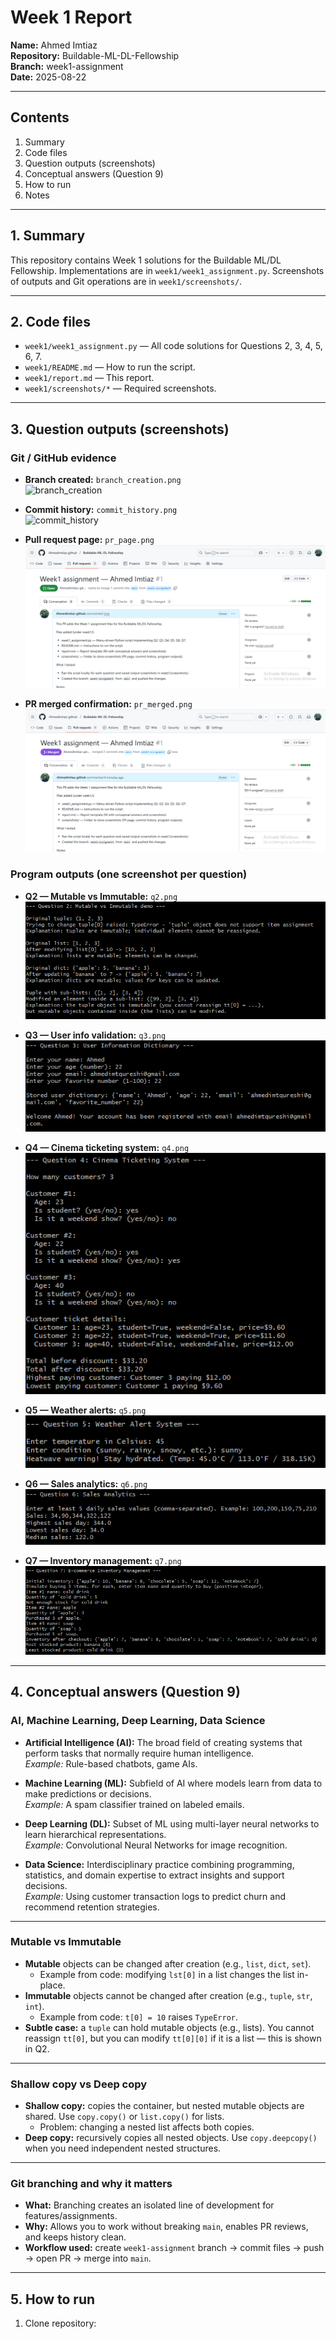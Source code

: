 # Week 1 Report
**Name:** Ahmed Imtiaz  
**Repository:** Buildable-ML-DL-Fellowship  
**Branch:** week1-assignment  
**Date:** 2025-08-22

---

## Contents
1. Summary  
2. Code files  
3. Question outputs (screenshots)  
4. Conceptual answers (Question 9)  
5. How to run  
6. Notes

---

## 1. Summary
This repository contains Week 1 solutions for the Buildable ML/DL Fellowship. Implementations are in `week1/week1_assignment.py`. Screenshots of outputs and Git operations are in `week1/screenshots/`.

---

## 2. Code files
- `week1/week1_assignment.py` — All code solutions for Questions 2, 3, 4, 5, 6, 7.  
- `week1/README.md` — How to run the script.  
- `week1/report.md` — This report.  
- `week1/screenshots/*` — Required screenshots.

---

## 3. Question outputs (screenshots)

### Git / GitHub evidence
- **Branch created:** `branch_creation.png`  
  ![branch_creation](screenshots/branch_creation.png)

- **Commit history:** `commit_history.png`  
  ![commit_history](screenshots/commit_history.png)

- **Pull request page:** `pr_page.png`  
  ![pr_page](screenshots/pr_page.png)

- **PR merged confirmation:** `pr_merged.png`  
  ![pr_merged](screenshots/pr_merged.png)

### Program outputs (one screenshot per question)
- **Q2 — Mutable vs Immutable:** `q2.png`  
  ![q2](screenshots/q2.png)

- **Q3 — User info validation:** `q3.png`  
  ![q3](screenshots/q3.png)

- **Q4 — Cinema ticketing system:** `q4.png`  
  ![q4](screenshots/q4.png)

- **Q5 — Weather alerts:** `q5.png`  
  ![q5](screenshots/q5.png)

- **Q6 — Sales analytics:** `q6.png`  
  ![q6](screenshots/q6.png)

- **Q7 — Inventory management:** `q7.png`  
  ![q7](screenshots/q7.png)

---

## 4. Conceptual answers (Question 9)

### AI, Machine Learning, Deep Learning, Data Science
- **Artificial Intelligence (AI):** The broad field of creating systems that perform tasks that normally require human intelligence.  
  *Example:* Rule-based chatbots, game AIs.

- **Machine Learning (ML):** Subfield of AI where models learn from data to make predictions or decisions.  
  *Example:* A spam classifier trained on labeled emails.

- **Deep Learning (DL):** Subset of ML using multi-layer neural networks to learn hierarchical representations.  
  *Example:* Convolutional Neural Networks for image recognition.

- **Data Science:** Interdisciplinary practice combining programming, statistics, and domain expertise to extract insights and support decisions.  
  *Example:* Using customer transaction logs to predict churn and recommend retention strategies.

---

### Mutable vs Immutable
- **Mutable** objects can be changed after creation (e.g., `list`, `dict`, `set`).  
  - Example from code: modifying `lst[0]` in a list changes the list in-place.
- **Immutable** objects cannot be changed after creation (e.g., `tuple`, `str`, `int`).  
  - Example from code: `t[0] = 10` raises `TypeError`.
- **Subtle case:** a `tuple` can hold mutable objects (e.g., lists). You cannot reassign `tt[0]`, but you can modify `tt[0][0]` if it is a list — this is shown in Q2.

---

### Shallow copy vs Deep copy
- **Shallow copy:** copies the container, but nested mutable objects are shared. Use `copy.copy()` or `list.copy()` for lists.  
  - Problem: changing a nested list affects both copies.
- **Deep copy:** recursively copies all nested objects. Use `copy.deepcopy()` when you need independent nested structures.

---

### Git branching and why it matters
- **What:** Branching creates an isolated line of development for features/assignments.  
- **Why:** Allows you to work without breaking `main`, enables PR reviews, and keeps history clean.  
- **Workflow used:** create `week1-assignment` branch → commit files → push → open PR → merge into `main`.

---

## 5. How to run
1. Clone repository:
